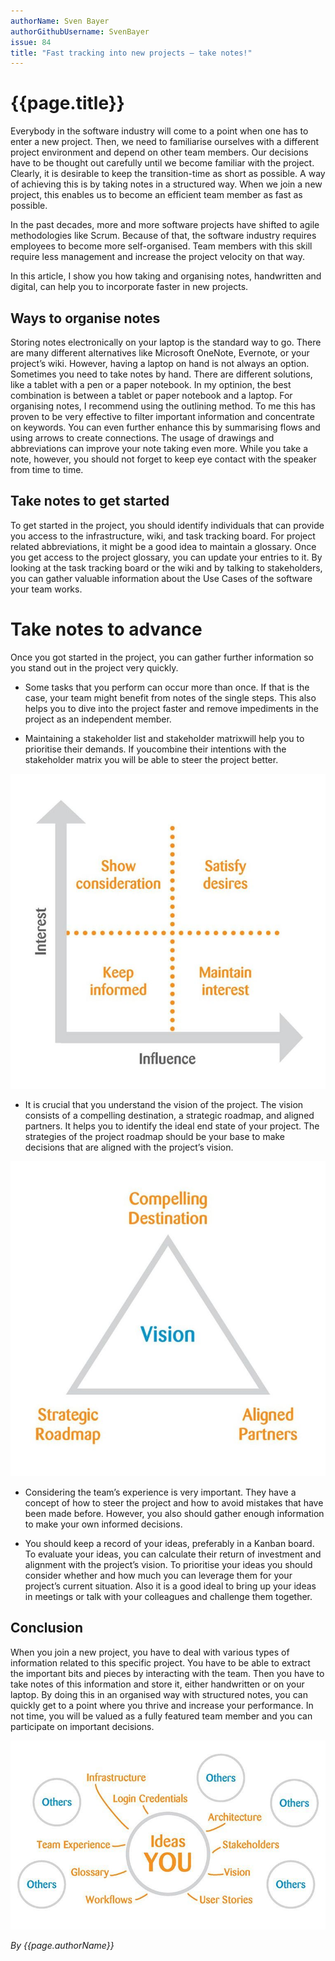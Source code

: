 ```yaml
---
authorName: Sven Bayer
authorGithubUsername: SvenBayer
issue: 84
title: "Fast tracking into new projects – take notes!"
---
```

# {{page.title}}

Everybody in the software industry will come to a point when one has to enter a new project. Then, we need to familiarise ourselves with a different project environment and depend on other team members. Our decisions have to be thought out carefully until we become familiar with the project. Clearly, it is desirable to keep the transition-time as short as possible. A way of achieving this is by taking notes in a structured way. When we join a new project, this enables us to become an efficient team member as fast as possible.

In the past decades, more and more software projects have shifted to agile methodologies like Scrum. Because of that, the software industry requires employees to become more self-organised. Team members with this skill require less management and increase the project velocity on that way.

In this article, I show you how taking and organising notes, handwritten and digital, can help you to incorporate faster in new projects.

## Ways to organise notes

Storing notes electronically on your laptop is the standard way to go. There are many different alternatives like Microsoft OneNote, Evernote, or your project’s wiki. However, having a laptop on hand is not always an option. Sometimes you need to take notes by hand. There are different solutions, like a tablet with a pen or a paper notebook. In my optinion, the best combination is between a tablet or paper notebook and a laptop.
For organising notes, I recommend using the outlining method. To me this has proven to be very effective to filter important information and concentrate on keywords. You can even further enhance this by summarising flows and using arrows to create connections. The usage of drawings and abbreviations can improve your note taking even more. While you take a note, however, you should not forget to keep eye contact with the speaker from time to time.

## Take notes to get started

To get started in the project, you should identify individuals that can provide you access to the infrastructure, wiki, and task tracking board. For project related abbreviations, it might be a good idea to maintain a glossary. Once you get access to the project glossary, you can update your entries to it. By looking at the task tracking board or the wiki and by talking to stakeholders, you can gather valuable information about the Use Cases of the software your team works.

# Take notes to advance

Once you got started in the project, you can gather further information so you stand out in the project very quickly.

* Some tasks that you perform can occur more than once. If that is the case, your team might benefit from notes of the single steps. This also helps you to dive into the project faster and remove impediments in the project as an independent member.

* Maintaining a stakeholder list and stakeholder matrixwill help you to prioritise their demands. If youcombine their intentions with the stakeholder matrix you will be able to steer the project better.

![interest versus influence](./note-taking/interest-influence.jpg)

* It is crucial that you understand the vision of the project. The vision consists of a compelling destination, a strategic roadmap, and aligned partners. It helps you to identify the ideal end state of your project. The strategies of the project roadmap should be your base to make decisions that are aligned with the project’s vision.

![vision](./note-taking/vision.jpg)

* Considering the team’s experience is very important. They have a concept of how to steer the project and how to avoid mistakes that have been made before. However, you also should gather enough information to make your own informed decisions.

* You should keep a record of your ideas, preferably in a Kanban board. To evaluate your ideas, you can calculate their return of investment and alignment with the project’s vision. To prioritise your ideas you should consider whether and how much you can leverage them for your project’s current situation. Also it is a good ideal to bring up your ideas in meetings or talk with your colleagues and challenge them together.

## Conclusion

When you join a new project, you have to deal with various types of information related to this specific project. You have to be able to extract the important bits and pieces by interacting with the team. Then you have to take notes of this information and store it, either handwritten or on your laptop. By doing this in an organised way with structured notes, you can quickly get to a point where you thrive and increase your performance. In not time, you will be valued as a fully featured team member and you can participate on important decisions.

![conclusion](./note-taking/conclusion.jpg)

*By {{page.authorName}}*